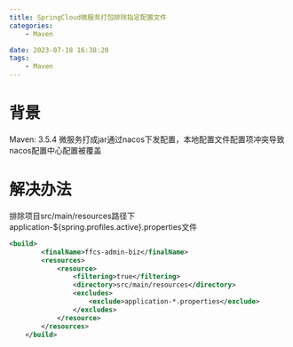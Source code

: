 ```yaml
---
title: SpringCloud微服务打包排除指定配置文件
categories:
	- Maven

date: 2023-07-18 16:38:20
tags: 
	- Maven
---
```

<!-- toc -->
# <span id="inline-blue">背景</span>
Maven: 3.5.4
微服务打成jar通过nacos下发配置，本地配置文件配置项冲突导致nacos配置中心配置被覆盖


# <span id="inline-blue">解决办法</span>
排除项目src/main/resources路径下application-${spring.profiles.active}.properties文件
```xml
<build>
		<finalName>ffcs-admin-biz</finalName>
		<resources>
			<resource>
				<filtering>true</filtering>
				<directory>src/main/resources</directory>
				<excludes>
					<exclude>application-*.properties</exclude>
				</excludes>
			</resource>
		</resources>
	</build>
```

